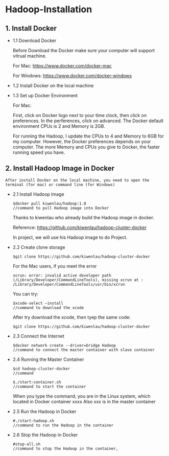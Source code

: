 # Hadoop-Installation

## 1. Install Docker

* 1.1 Download Docker 
	
	Before Download the Docker make sure your computer will support vitrual machine.
	
  	For Mac: https://www.docker.com/docker-mac
	
  	For Windows: https://www.docker.com/docker-windows
	
	
* 1.2 Install Docker on the local machine
	
* 1.3 Set up Docker Environment
	
	For Mac:
	
	First, click on Docker logo next to your time clock, then click on preferences.
	In the perferences, click on advanced. The Docker default environment CPUs is 2 and Memory is 2GB.
	
	For running the Hadoop, I update the CPUs to 4 and Memory to 6GB for my computer.
	However, the Docker preferences depends on your computer.
	The more Memory and CPUs you give to Docker, the faster running speed you have. 
	
	
## 2. Install Hadoop Image in Docker
	
	After install Docker on the local machine, you need to open the terminal (for mac) or command line (for Windows)
	
* 2.1 Install Hadoop Image
	
	```
 	$docker pull kiwenlau/hadoop:1.0
	//command to pull Hadoop image into Docker
	```
	Thanks to kiwenlau who already build the Hadoop image in docker.
	
	Reference: https://github.com/kiwenlau/hadoop-cluster-docker
	
	In project, we will use his Hadoop image to do Project. 
	
	
* 2.2 Create clone storage
	
	```
	$git clone https://github.com/kiwenlau/hadoop-cluster-docker
	```
	For the Mac users, if you meet the error
	```
	xcrun: error: invalid active developer path (/Library/Developer/CommandLineTools), missing xcrun at : /Library/Developer/CommandLineTools/usr/bin/xcrun
	```
	You can try:
	```
	$xcode-select –install
	//command to download the xcode
	```
	After try download the xcode, then tyep the same code:
	```
	$git clone https://github.com/kiwenlau/hadoop-cluster-docker
 	```
* 2.3 Connect the Internet

	```
	$docker network create --driver=bridge Hadoop
 	//command to connect the master container with slave container
	```
	
* 2.4 Running the Master Container

	```
	$cd hadoop-cluster-docker
	//command 
	```
	```
	$./start-container.sh
	//command to start the container
 	```
	When you type the command, you are in the Linux system, which located in Docker container xxxx
	Also xxx is in the master container
	
* 2.5 Run the Hadoop in Docker
	
	```
	#./start-hadoop.sh
	//command to run the Hadoop in the container
 	```
* 2.6 Stop the Hadoop in Docker
	
	```
	#stop-all.sh
	//command to stop the Hadoop in the container,
	```
	
